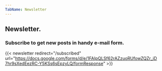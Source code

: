 ```yaml
---
TabName: Newsletter
---
```


## Newsletter.

### Subscribe to get new posts in handy e-mail form.

{{< newsletter redirect="/subscribed" url="https://docs.google.com/forms/d/e/1FAIpQLSf62rAZzuoRUfowZQZr_iD7hr9sXedEezRC-Y5KSs6sEpzyLQ/formResponse" >}}
